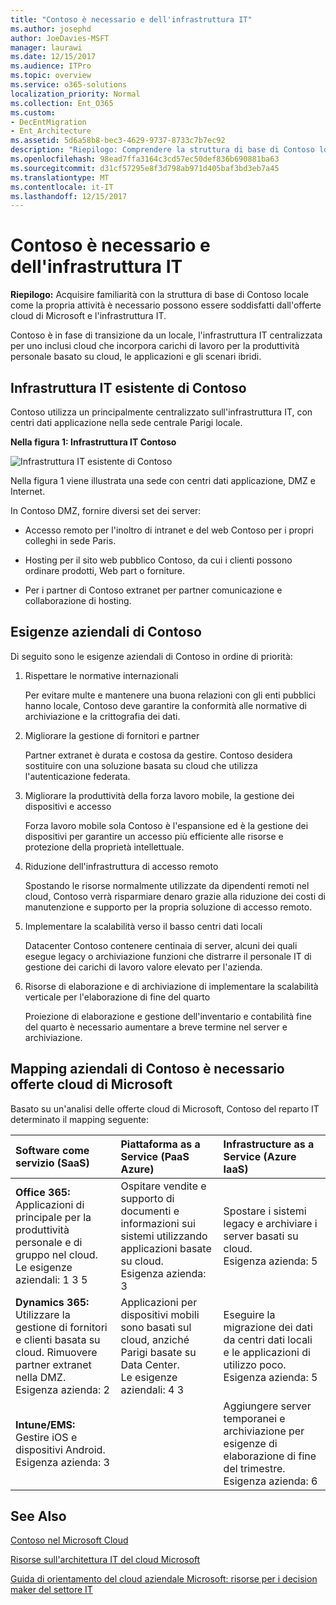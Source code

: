 ```yaml
---
title: "Contoso è necessario e dell'infrastruttura IT"
ms.author: josephd
author: JoeDavies-MSFT
manager: laurawi
ms.date: 12/15/2017
ms.audience: ITPro
ms.topic: overview
ms.service: o365-solutions
localization_priority: Normal
ms.collection: Ent_O365
ms.custom:
- DecEntMigration
- Ent_Architecture
ms.assetid: 5d6a58b8-bec3-4629-9737-8733c7b7ec92
description: "Riepilogo: Comprendere la struttura di base di Contoso locale come la propria attività è necessario possono essere soddisfatti dall'offerte cloud di Microsoft e l'infrastruttura IT."
ms.openlocfilehash: 98ead7ffa3164c3cd57ec50def836b690881ba63
ms.sourcegitcommit: d31cf57295e8f3d798ab971d405baf3bd3eb7a45
ms.translationtype: MT
ms.contentlocale: it-IT
ms.lasthandoff: 12/15/2017
---
```

# <a name="contosos-it-infrastructure-and-needs"></a>Contoso è necessario e dell'infrastruttura IT

 **Riepilogo:** Acquisire familiarità con la struttura di base di Contoso locale come la propria attività è necessario possono essere soddisfatti dall'offerte cloud di Microsoft e l'infrastruttura IT.
  
Contoso è in fase di transizione da un locale, l'infrastruttura IT centralizzata per uno inclusi cloud che incorpora carichi di lavoro per la produttività personale basato su cloud, le applicazioni e gli scenari ibridi.
  
## <a name="contosos-existing-it-infrastructure"></a>Infrastruttura IT esistente di Contoso

Contoso utilizza un principalmente centralizzato sull'infrastruttura IT, con centri dati applicazione nella sede centrale Parigi locale.
  
**Nella figura 1: Infrastruttura IT Contoso**

![Infrastruttura IT esistente di Contoso](images/Contoso_Poster/Existing_IT.png)
  
Nella figura 1 viene illustrata una sede con centri dati applicazione, DMZ e Internet.
  
In Contoso DMZ, fornire diversi set dei server:
  
- Accesso remoto per l'inoltro di intranet e del web Contoso per i propri colleghi in sede Paris.
    
- Hosting per il sito web pubblico Contoso, da cui i clienti possono ordinare prodotti, Web part o forniture.
    
- Per i partner di Contoso extranet per partner comunicazione e collaborazione di hosting.
    
## <a name="contosos-business-needs"></a>Esigenze aziendali di Contoso

Di seguito sono le esigenze aziendali di Contoso in ordine di priorità:
  
1. Rispettare le normative internazionali
    
    Per evitare multe e mantenere una buona relazioni con gli enti pubblici hanno locale, Contoso deve garantire la conformità alle normative di archiviazione e la crittografia dei dati.
    
2. Migliorare la gestione di fornitori e partner
    
    Partner extranet è durata e costosa da gestire. Contoso desidera sostituire con una soluzione basata su cloud che utilizza l'autenticazione federata.
    
3. Migliorare la produttività della forza lavoro mobile, la gestione dei dispositivi e accesso
    
    Forza lavoro mobile sola Contoso è l'espansione ed è la gestione dei dispositivi per garantire un accesso più efficiente alle risorse e protezione della proprietà intellettuale.
    
4. Riduzione dell'infrastruttura di accesso remoto
    
    Spostando le risorse normalmente utilizzate da dipendenti remoti nel cloud, Contoso verrà risparmiare denaro grazie alla riduzione dei costi di manutenzione e supporto per la propria soluzione di accesso remoto.
    
5. Implementare la scalabilità verso il basso centri dati locali
    
    Datacenter Contoso contenere centinaia di server, alcuni dei quali esegue legacy o archiviazione funzioni che distrarre il personale IT di gestione dei carichi di lavoro valore elevato per l'azienda.
    
6. Risorse di elaborazione e di archiviazione di implementare la scalabilità verticale per l'elaborazione di fine del quarto
    
    Proiezione di elaborazione e gestione dell'inventario e contabilità fine del quarto è necessario aumentare a breve termine nel server e archiviazione.
    
## <a name="mapping-contosos-business-needs-to-microsofts-cloud-offerings"></a>Mapping aziendali di Contoso è necessario offerte cloud di Microsoft

Basato su un'analisi delle offerte cloud di Microsoft, Contoso del reparto IT determinato il mapping seguente:
  
|**Software come servizio (SaaS)**|**Piattaforma as a Service (PaaS Azure)**|**Infrastructure as a Service (Azure IaaS)**|
|:-----|:-----|:-----|
|**Office 365:** Applicazioni di principale per la produttività personale e di gruppo nel cloud. <br/> Le esigenze aziendali: 1 3 5  <br/> |Ospitare vendite e supporto di documenti e informazioni sui sistemi utilizzando applicazioni basate su cloud.  <br/> Esigenza azienda: 3  <br/> |Spostare i sistemi legacy e archiviare i server basati su cloud.  <br/> Esigenza azienda: 5  <br/> |
|**Dynamics 365:** Utilizzare la gestione di fornitori e clienti basata su cloud. Rimuovere partner extranet nella DMZ.<br/> Esigenza azienda: 2  <br/> |Applicazioni per dispositivi mobili sono basati sul cloud, anziché Parigi basate su Data Center.  <br/> Le esigenze aziendali: 4 3  <br/> |Eseguire la migrazione dei dati da centri dati locali e le applicazioni di utilizzo poco.  <br/> Esigenza azienda: 5  <br/> |
|**Intune/EMS:** Gestire iOS e dispositivi Android. <br/> Esigenza azienda: 3  <br/> ||Aggiungere server temporanei e archiviazione per esigenze di elaborazione di fine del trimestre.  <br/> Esigenza azienda: 6  <br/> |
   
## <a name="see-also"></a>See Also

[Contoso nel Microsoft Cloud](contoso-in-the-microsoft-cloud.md)
  
[Risorse sull'architettura IT del cloud Microsoft](microsoft-cloud-it-architecture-resources.md)

[Guida di orientamento del cloud aziendale Microsoft: risorse per i decision maker del settore IT](https://sway.com/FJ2xsyWtkJc2taRD)


